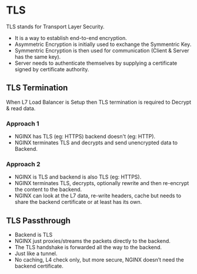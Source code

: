 # TLS
TLS stands for Transport Layer Security.

- It is a way to establish end-to-end encryption.
- Asymmetric Encryption is initially used to exchange the Symmentric Key.
- Symmentric Encryption is then used for communication (Client & Server has the same key).
- Server needs to authenticate themselves by supplying a certificate signed by certificate authority. 


## TLS Termination 
When L7 Load Balancer is Setup then TLS termination is required to Decrypt & read data.

### Approach 1
- NGINX has TLS (eg: HTTPS) backend doesn't (eg: HTTP).
- NGINX terminates TLS and decrypts and send unencrypted data to Backend.

### Approach 2
- NGINX is TLS and backend is also TLS (eg: HTTPS).
- NGINX terminates TLS, decrypts, optionally rewrite and then re-encrypt the content to the backend.
- NGINX can look at the L7 data, re-write headers, cache but needs to share the backend certificate or at least has its own. 


## TLS Passthrough
- Backend is TLS
- NGINX just proxies/streams the packets directly to the backend.  
- The TLS handshake is forwarded all the way to the backend.  
- Just like a tunnel.  
- No caching, L4 check only, but more secure, NGINX doesn’t need
the backend certificate.   

